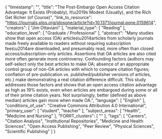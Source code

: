 {
    "timestamp": "",
    "title": "The Post-Embargo Open Access Citation Advantage: It Exists (Probably), It\u2019s Modest (Usually), and the Rich Get Richer (of Course)",
    "link_to_resource": "https://journals.plos.org/plosone/article?id=10.1371/journal.pone.0159614",
    "creators": [
        "Jim Ottaviani"
    ],
    "material_type": [
        "Reading"
    ],
    "education_level": [
        "Graduate / Professional"
    ],
    "abstract": "Many studies show that open access (OA) articles\u2014articles from scholarly journals made freely available to readers without requiring subscription fees\u2014are downloaded, and presumably read, more often than closed access/subscription-only articles. Assertions that OA articles are also cited more often generate more controversy. Confounding factors (authors may self-select only the best articles to make OA; absence of an appropriate control group of non-OA articles with which to compare citation figures; conflation of pre-publication vs. published/publisher versions of articles, etc.) make demonstrating a real citation difference difficult. This study addresses those factors and shows that an open access citation advantage as high as 19% exists, even when articles are embargoed during some or all of their prime citation years. Not surprisingly, better (defined as above median) articles gain more when made OA.",
    "language": [
        "English"
    ],
    "conditions_of_use": "Creative Commons Attribution 4.0 International",
    "primary_user": [
        "student",
        "teacher"
    ],
    "subject_areas": [
        "Health",
        "Medicine and Nursing"
    ],
    "FORRT_clusters": [
        ""
    ],
    "tags": [
        "Careers",
        "Citation Analysis",
        "Institutional Repositories",
        "Medicine and Health Sciences",
        "Open Access Publishing",
        "Peer Review",
        "Physical Sciences",
        "Scientific Publishing"
    ]
}